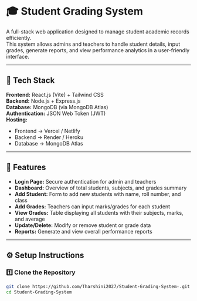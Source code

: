 # 🎓 Student Grading System

A full-stack web application designed to manage student academic records efficiently.  
This system allows admins and teachers to handle student details, input grades, generate reports, and view performance analytics in a user-friendly interface.

---

## 🧰 Tech Stack

**Frontend:** React.js (Vite) + Tailwind CSS  
**Backend:** Node.js + Express.js  
**Database:** MongoDB (via MongoDB Atlas)  
**Authentication:** JSON Web Token (JWT)  
**Hosting:**  
- Frontend → Vercel / Netlify  
- Backend → Render / Heroku  
- Database → MongoDB Atlas  

---

## 🚀 Features

- **Login Page:** Secure authentication for admin and teachers  
- **Dashboard:** Overview of total students, subjects, and grades summary  
- **Add Student:** Form to add new students with name, roll number, and class  
- **Add Grades:** Teachers can input marks/grades for each student  
- **View Grades:** Table displaying all students with their subjects, marks, and average  
- **Update/Delete:** Modify or remove student or grade data  
- **Reports:** Generate and view overall performance reports  

---

## ⚙️ Setup Instructions

### 1️⃣ Clone the Repository

```bash
git clone https://github.com/Tharshini2027/Student-Grading-System-.git
cd Student-Grading-System
